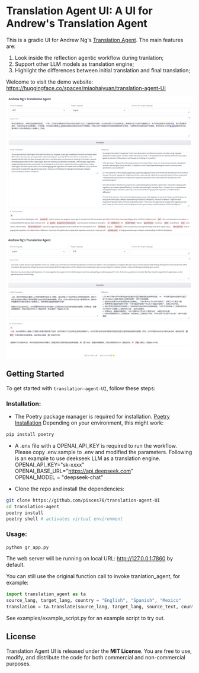 # Translation Agent UI: A UI for Andrew's Translation Agent

This is a gradio UI for Andrew Ng's [Translation Agent](https://github.com/andrewyng/translation-agent). The main features are:
1. Look inside the reflection agentic workflow during tranlation; 
2. Support other LLM models as translation engine; 
3. Highlight the differences between initial translation and final translation; 

Welcome to visit the demo website:  
https://huggingface.co/spaces/miaohaiyuan/translation-agent-UI

<img width="1280" src="./examples/demo-zh_en.png" alt="Preview"/>
<img width="1280" src="./examples/demo-en_zh.png" alt="Preview"/>

## Getting Started

To get started with `translation-agent-UI`, follow these steps:

### Installation:
- The Poetry package manager is required for installation. [Poetry Installation](https://python-poetry.org/docs/#installation) Depending on your environment, this might work:

```bash
pip install poetry 
```

- A .env file with a OPENAI_API_KEY is required to run the workflow. Please copy .env.sample to .env and modified the parameters. Following is an example to use deekseek LLM as a translation engine.  
OPENAI_API_KEY="sk-xxxx"  
OPENAI_BASE_URL="https://api.deepseek.com"  
OPENAI_MODEL = "deepseek-chat"  

- Clone the repo and install the dependencies:
```bash
git clone https://github.com/pisces76/translation-agent-UI
cd translation-agent
poetry install
poetry shell # activates virtual environment
```
### Usage:
```python
python gr_app.py  
```
The web server will be running on local URL:  http://127.0.0.1:7860 by default.

You can still use the original function call to invoke tranlation_agent,  for example:
```python
import translation_agent as ta
source_lang, target_lang, country = "English", "Spanish", "Mexico"
translation = ta.translate(source_lang, target_lang, source_text, country)
```
See examples/example_script.py for an example script to try out.

## License

Translation Agent UI is released under the **MIT License**. You are free to use, modify, and distribute the code
for both commercial and non-commercial purposes.


